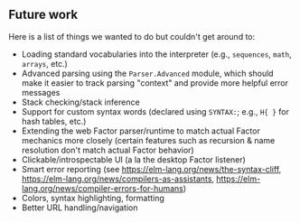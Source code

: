 ## Future work

Here is a list of things we wanted to do but couldn't get around to:
- Loading standard vocabularies into the interpreter (e.g.,
  `sequences`, `math`, `arrays`, etc.)
- Advanced parsing using the `Parser.Advanced` module, which should
  make it easier to track parsing "context" and provide more helpful
  error messages
- Stack checking/stack inference
- Support for custom syntax words (declared using `SYNTAX:`; e.g., `H{
  }` for hash tables, etc.)
- Extending the web Factor parser/runtime to match actual Factor
  mechanics more closely (certain features such as recursion & name
  resolution don't match actual Factor behavior)
- Clickable/introspectable UI (a la the desktop Factor listener)
- Smart error reporting (see
  https://elm-lang.org/news/the-syntax-cliff,
  https://elm-lang.org/news/compilers-as-assistants,
  https://elm-lang.org/news/compiler-errors-for-humans)
- Colors, syntax highlighting, formatting
- Better URL handling/navigation
